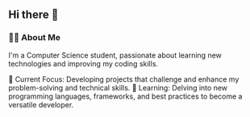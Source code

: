 ## Hi there 👋

<!--
**YourUsername/YourUsername** is a ✨ _special_ ✨ repository because its `README.md` (this file) appears on your GitHub profile.

Here are some ideas to get you started:

- 🔭 I’m currently working on ...
- 🌱 I’m currently learning ...
- 👯 I’m looking to collaborate on ...
- 🤔 I’m looking for help with ...
- 💬 Ask me about ...
- 📫 How to reach me: ...
- 😄 Pronouns: ...
- ⚡ Fun fact: ...
-->

### 👩‍💻 About Me  
I'm a Computer Science student, passionate about learning new technologies and improving my coding skills. 

🔭 Current Focus: Developing projects that challenge and enhance my problem-solving and technical skills.
🌱 Learning: Delving into new programming languages, frameworks, and best practices to become a versatile developer.

